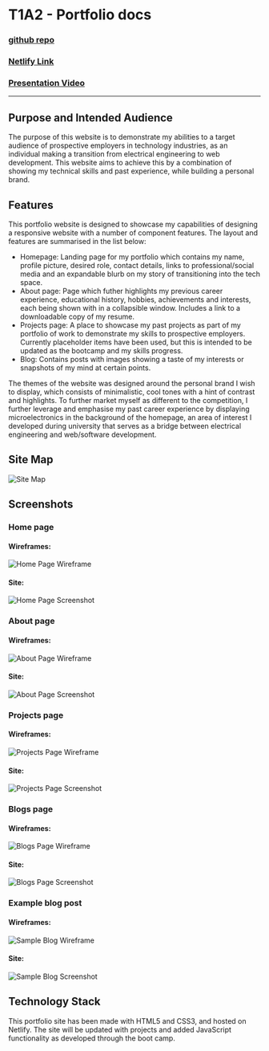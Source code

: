 # T1A2 - Portfolio docs
### [github repo](https://github.com/A-Wotherspoon/CAWDA-2022/tree/main/term1/assignments/T1A2)

### [Netlify Link](https://awotherspoont1a2.netlify.app/index.html)

### [Presentation Video](https://youtu.be/5R70h1TfxTw)
---
## Purpose and Intended Audience
The purpose of this website is to demonstrate my abilities to a target audience of prospective employers in technology industries, as an individual making a transition from electrical engineering to web development. This website aims to achieve this by a combination of showing my technical skills and past experience, while building a personal brand.

## Features
This portfolio website is designed to showcase my capabilities of designing a responsive website with a number of component features. The layout and features are summarised in the list below:
<ul>
	<li>Homepage: Landing page for my portfolio which contains my name, profile picture, desired role, contact details, links to professional/social media and an expandable blurb on my story of transitioning into the tech space.</li>
	<li>About page: Page which futher highlights my previous career experience, educational history, hobbies, achievements and interests, each being shown with in a collapsible window. Includes a link to a downloadable copy of my resume.</li>
	<li>Projects page: A place to showcase my past projects as part of my portfolio of work to demonstrate my skills to prospective employers. Currently placeholder items have been used, but this is intended to be updated as the bootcamp and my skills progress.</li>
	<li>Blog: Contains posts with images showing a taste of my interests or snapshots of my mind at certain points.</li>
</ul>

The themes of the website was designed around the personal brand I wish to display, which consists of minimalistic, cool tones with a hint of contrast and highlights. To further market myself as different to the competition, I further leverage and emphasise my past career experience by displaying microelectronics in the background of the homepage, an area of interest I developed during university that serves as a bridge between electrical engineering and web/software development.


## Site Map
![Site Map](./docs/sitemap.JPG)

## Screenshots

### Home page

#### Wireframes:
![Home Page Wireframe](./docs/homeWF.JPG)

#### Site:
![Home Page Screenshot](./docs/homeSS.JPG)

### About page

#### Wireframes:
![About Page Wireframe](./docs/aboutWF.JPG)

#### Site:
![About Page Screenshot](./docs/aboutSS.JPG)

### Projects page

#### Wireframes:
![Projects Page Wireframe](./docs/projectsWF.JPG)

#### Site:
![Projects Page Screenshot](./docs/projectsSS.JPG)

### Blogs page

#### Wireframes:
![Blogs Page Wireframe](./docs/blogWF.JPG)

#### Site:
![Blogs Page Screenshot](./docs/blogSS.JPG)

### Example blog post

#### Wireframes:
![Sample Blog Wireframe](./docs/sampleblogWF.jpg)

#### Site:
![Sample Blog Screenshot](./docs/sampleblogSS.JPG)

## Technology Stack
This portfolio site has been made with HTML5 and CSS3, and hosted on Netlify. The site will be updated with projects and added JavaScript functionality as developed through the boot camp.
